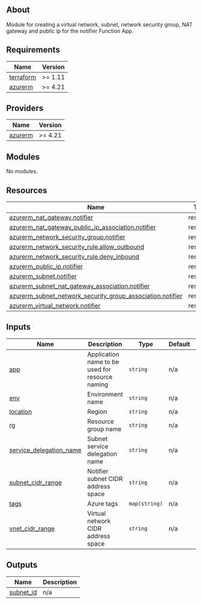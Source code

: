 <!-- BEGIN_TF_DOCS -->


## About

Module for creating a virtual network, subnet, network security group, NAT gateway and public ip for the notifier Function App.

## Requirements

| Name | Version |
|------|---------|
| <a name="requirement_terraform"></a> [terraform](#requirement\_terraform) | >= 1.11 |
| <a name="requirement_azurerm"></a> [azurerm](#requirement\_azurerm) | >= 4.21 |

## Providers

| Name | Version |
|------|---------|
| <a name="provider_azurerm"></a> [azurerm](#provider\_azurerm) | >= 4.21 |

## Modules

No modules.

## Resources

| Name | Type |
|------|------|
| [azurerm_nat_gateway.notifier](https://registry.terraform.io/providers/hashicorp/azurerm/latest/docs/resources/nat_gateway) | resource |
| [azurerm_nat_gateway_public_ip_association.notifier](https://registry.terraform.io/providers/hashicorp/azurerm/latest/docs/resources/nat_gateway_public_ip_association) | resource |
| [azurerm_network_security_group.notifier](https://registry.terraform.io/providers/hashicorp/azurerm/latest/docs/resources/network_security_group) | resource |
| [azurerm_network_security_rule.allow_outbound](https://registry.terraform.io/providers/hashicorp/azurerm/latest/docs/resources/network_security_rule) | resource |
| [azurerm_network_security_rule.deny_inbound](https://registry.terraform.io/providers/hashicorp/azurerm/latest/docs/resources/network_security_rule) | resource |
| [azurerm_public_ip.notifier](https://registry.terraform.io/providers/hashicorp/azurerm/latest/docs/resources/public_ip) | resource |
| [azurerm_subnet.notifier](https://registry.terraform.io/providers/hashicorp/azurerm/latest/docs/resources/subnet) | resource |
| [azurerm_subnet_nat_gateway_association.notifier](https://registry.terraform.io/providers/hashicorp/azurerm/latest/docs/resources/subnet_nat_gateway_association) | resource |
| [azurerm_subnet_network_security_group_association.notifier](https://registry.terraform.io/providers/hashicorp/azurerm/latest/docs/resources/subnet_network_security_group_association) | resource |
| [azurerm_virtual_network.notifier](https://registry.terraform.io/providers/hashicorp/azurerm/latest/docs/resources/virtual_network) | resource |

## Inputs

| Name | Description | Type | Default | Required |
|------|-------------|------|---------|:--------:|
| <a name="input_app"></a> [app](#input\_app) | Application name to be used for resource naming | `string` | n/a | yes |
| <a name="input_env"></a> [env](#input\_env) | Environment name | `string` | n/a | yes |
| <a name="input_location"></a> [location](#input\_location) | Region | `string` | n/a | yes |
| <a name="input_rg"></a> [rg](#input\_rg) | Resource group name | `string` | n/a | yes |
| <a name="input_service_delegation_name"></a> [service\_delegation\_name](#input\_service\_delegation\_name) | Subnet service delegation name | `string` | n/a | yes |
| <a name="input_subnet_cidr_range"></a> [subnet\_cidr\_range](#input\_subnet\_cidr\_range) | Notifier subnet CIDR address space | `string` | n/a | yes |
| <a name="input_tags"></a> [tags](#input\_tags) | Azure tags | `map(string)` | n/a | yes |
| <a name="input_vnet_cidr_range"></a> [vnet\_cidr\_range](#input\_vnet\_cidr\_range) | Virtual network CIDR address space | `string` | n/a | yes |

## Outputs

| Name | Description |
|------|-------------|
| <a name="output_subnet_id"></a> [subnet\_id](#output\_subnet\_id) | n/a |

<!-- END_TF_DOCS -->